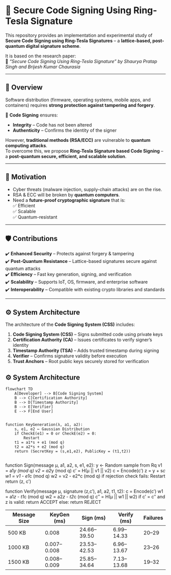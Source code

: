 # 🔐 Secure Code Signing Using Ring-Tesla Signature  

This repository provides an implementation and experimental study of **Secure Code Signing using Ring-Tesla Signatures** – a **lattice-based, post-quantum digital signature scheme**.  

It is based on the research paper:  
📄 *“Secure Code Signing Using Ring-Tesla Signature” by Shaurya Pratap Singh and Brijesh Kumar Chaurasia*  

---

## 📌 Overview  

Software distribution (firmware, operating systems, mobile apps, and containers) requires **strong protection against tampering and forgery**.  

🔑 **Code Signing** ensures:  
- **Integrity** – Code has not been altered  
- **Authenticity** – Confirms the identity of the signer  

However, **traditional methods (RSA/ECC)** are vulnerable to **quantum computing attacks**.  
To overcome this, we propose **Ring-Tesla Signature based Code Signing** – a **post-quantum secure, efficient, and scalable solution**.  

---

## 🚀 Motivation  

- Cyber threats (malware injection, supply-chain attacks) are on the rise.  
- RSA & ECC will be broken by **quantum computers**.  
- Need a **future-proof cryptographic signature** that is:  
  ✅ Efficient  
  ✅ Scalable  
  ✅ Quantum-resistant  

---

## 🛡️ Contributions  

✔️ **Enhanced Security** – Protects against forgery & tampering  
✔️ **Post-Quantum Resistance** – Lattice-based signatures secure against quantum attacks  
✔️ **Efficiency** – Fast key generation, signing, and verification  
✔️ **Scalability** – Supports IoT, OS, firmware, and enterprise software  
✔️ **Interoperability** – Compatible with existing crypto libraries and standards  

---

## ⚙️ System Architecture  

The architecture of the **Code Signing System (CSS)** includes:  

1. **Code Signing System (CSS)** – Signs submitted code using private keys  
2. **Certification Authority (CA)** – Issues certificates to verify signer’s identity  
3. **Timestamp Authority (TSA)** – Adds trusted timestamp during signing  
4. **Verifier** – Confirms signature validity before execution  
5. **Trust Anchors** – Root public keys securely stored for verification  

## ⚙️ System Architecture  

```mermaid
flowchart TD
    A[Developer] --> B[Code Signing System]
    B --> C[Certification Authority]
    B --> D[Timestamp Authority]
    B --> E[Verifier]
    E --> F[End User]
 ```

<code>
function KeyGeneration(λ, a1, a2):
    s, e1, e2 ← Gaussian Distribution
    if CheckE(e1) = 0 or CheckE(e2) = 0:
        Restart
    t1 = a1*s + e1 (mod q)
    t2 = a2*s + e2 (mod q)
    return (SecretKey = (s,e1,e2), PublicKey = (t1,t2))

</code>

function Sign(message µ, a1, a2, s, e1, e2):
    y ← Random sample from Rq
    v1 = a1*y (mod q)
    v2 = a2*y (mod q)
    c′ = H(µ || v1 || v2)
    c = Encode(c′)
    z = y + s*c
    w1 = v1 - e1*c (mod q)
    w2 = v2 - e2*c (mod q)
    if rejection check fails:
        Restart
    return (z, c′)

    



function Verify(message µ, signature (z,c′), a1, a2, t1, t2):
    c = Encode(c′)
    w1 = a1*z - t1*c (mod q)
    w2 = a2*z - t2*c (mod q)
    c′′ = H(µ || w1 || w2)
    if c′ = c′′ and z is valid:
        return ACCEPT
    else:
        return REJECT





| Message Size | KeyGen (ms) | Sign (ms)   | Verify (ms) | Failures |
| ------------ | ----------- | ----------- | ----------- | -------- |
| 500 KB       | 0.008       | 24.66–39.50 | 6.99–14.33  | 20–29    |
| 1000 KB      | 0.007–0.008 | 23.53–42.53 | 6.96–13.67  | 23–26    |
| 1500 KB      | 0.008–0.009 | 25.85–34.64 | 7.13–13.68  | 19–32    |


